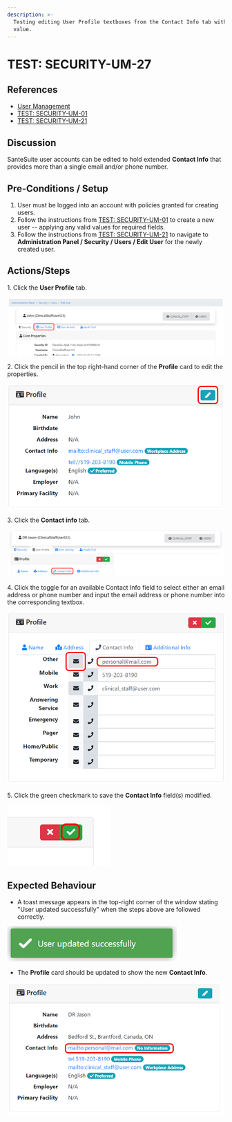 ```yaml
---
description: >-
  Testing editing User Profile textboxes from the Contact Info tab with a valid
  value.
---
```


# TEST: SECURITY-UM-27

## References

* [User Management](broken-reference)
* [TEST: SECURITY-UM-01](test-security-um-01.md)
* [TEST: SECURITY-UM-21](test-security-um-21.md)

## Discussion

SanteSuite user accounts can be edited to hold extended **Contact Info** that provides more than a single email and/or phone number.

## Pre-Conditions / Setup

1. User must be logged into an account with policies granted for creating users.
2. Follow the instructions from [TEST: SECURITY-UM-01](test-security-um-01.md) to create a new user -- applying any valid values for required fields.
3. Follow the instructions from [TEST: SECURITY-UM-21](test-security-um-21.md) to navigate to **Administration Panel / Security / Users / Edit User** for the newly created user.

## Actions/Steps

1\. Click the **User Profile** tab.

![](<../../../../../../../.gitbook/assets/image (265).png>)

2\. Click the pencil in the top right-hand corner of the **Profile** card to edit the properties.&#x20;

![](<../../../../../../../.gitbook/assets/image (272).png>)

3\. Click the **Contact info** tab.

![](<../../../../../../../.gitbook/assets/image (286).png>)

4\. Click the toggle for an available Contact Info field to select either an email address or phone number and input the email address or phone number into the corresponding textbox.

![](<../../../../../../../.gitbook/assets/image (289).png>)

5\. Click the green checkmark to save the **Contact Info** field(s) modified.

![](<../../../../../../../.gitbook/assets/image (264).png>)

## Expected Behaviour

* A toast message appears in the top-right corner of the window stating "User updated successfully" when the steps above are followed correctly.

![](<../../../../../../../.gitbook/assets/image (269).png>)

* The **Profile** card should be updated to show the new **Contact Info**.

![](<../../../../../../../.gitbook/assets/image (288).png>)
